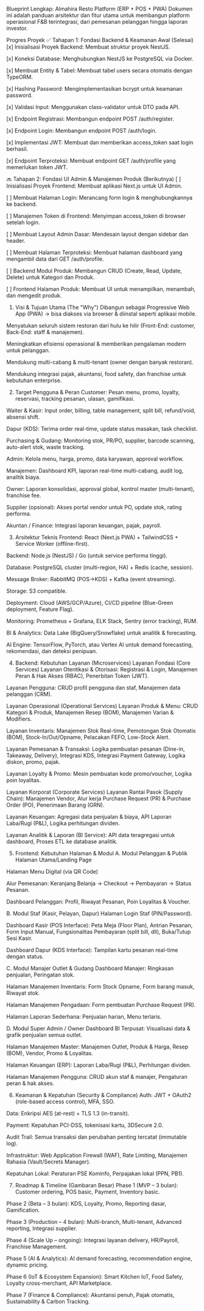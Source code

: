 Blueprint Lengkap: Almahira Resto Platform (ERP + POS + PWA)
Dokumen ini adalah panduan arsitektur dan fitur utama untuk membangun platform operasional F&B terintegrasi, dari pemesanan pelanggan hingga laporan investor.

Progres Proyek
✅ Tahapan 1: Fondasi Backend & Keamanan Awal (Selesai)
[x] Inisialisasi Proyek Backend: Membuat struktur proyek NestJS.

[x] Koneksi Database: Menghubungkan NestJS ke PostgreSQL via Docker.

[x] Membuat Entity & Tabel: Membuat tabel users secara otomatis dengan TypeORM.

[x] Hashing Password: Mengimplementasikan bcrypt untuk keamanan password.

[x] Validasi Input: Menggunakan class-validator untuk DTO pada API.

[x] Endpoint Registrasi: Membangun endpoint POST /auth/register.

[x] Endpoint Login: Membangun endpoint POST /auth/login.

[x] Implementasi JWT: Membuat dan memberikan access_token saat login berhasil.

[x] Endpoint Terproteksi: Membuat endpoint GET /auth/profile yang memerlukan token JWT.

🔜 Tahapan 2: Fondasi UI Admin & Manajemen Produk (Berikutnya)
[ ] Inisialisasi Proyek Frontend: Membuat aplikasi Next.js untuk UI Admin.

[ ] Membuat Halaman Login: Merancang form login & menghubungkannya ke backend.

[ ] Manajemen Token di Frontend: Menyimpan access_token di browser setelah login.

[ ] Membuat Layout Admin Dasar: Mendesain layout dengan sidebar dan header.

[ ] Membuat Halaman Terproteksi: Membuat halaman dashboard yang mengambil data dari GET /auth/profile.

[ ] Backend Modul Produk: Membangun CRUD (Create, Read, Update, Delete) untuk Kategori dan Produk.

[ ] Frontend Halaman Produk: Membuat UI untuk menampilkan, menambah, dan mengedit produk.

1. Visi & Tujuan Utama (The "Why")
   Dibangun sebagai Progressive Web App (PWA) → bisa diakses via browser & diinstal seperti aplikasi mobile.

Menyatukan seluruh sistem restoran dari hulu ke hilir (Front-End: customer, Back-End: staff & manajemen).

Meningkatkan efisiensi operasional & memberikan pengalaman modern untuk pelanggan.

Mendukung multi-cabang & multi-tenant (owner dengan banyak restoran).

Mendukung integrasi pajak, akuntansi, food safety, dan franchise untuk kebutuhan enterprise.

2. Target Pengguna & Peran
   Customer: Pesan menu, promo, loyalty, reservasi, tracking pesanan, ulasan, gamifikasi.

Waiter & Kasir: Input order, billing, table management, split bill, refund/void, absensi shift.

Dapur (KDS): Terima order real-time, update status masakan, task checklist.

Purchasing & Gudang: Monitoring stok, PR/PO, supplier, barcode scanning, auto-alert stok, waste tracking.

Admin: Kelola menu, harga, promo, data karyawan, approval workflow.

Manajemen: Dashboard KPI, laporan real-time multi-cabang, audit log, analitik biaya.

Owner: Laporan konsolidasi, approval global, kontrol master (multi-tenant), franchise fee.

Supplier (opsional): Akses portal vendor untuk PO, update stok, rating performa.

Akuntan / Finance: Integrasi laporan keuangan, pajak, payroll.

3. Arsitektur Teknis
   Frontend: React (Next.js PWA) + TailwindCSS + Service Worker (offline-first).

Backend: Node.js (NestJS) / Go (untuk service performa tinggi).

Database: PostgreSQL cluster (multi-region, HA) + Redis (cache, session).

Message Broker: RabbitMQ (POS→KDS) + Kafka (event streaming).

Storage: S3 compatible.

Deployment: Cloud (AWS/GCP/Azure), CI/CD pipeline (Blue-Green deployment, Feature Flag).

Monitoring: Prometheus + Grafana, ELK Stack, Sentry (error tracking), RUM.

BI & Analytics: Data Lake (BigQuery/Snowflake) untuk analitik & forecasting.

AI Engine: TensorFlow, PyTorch, atau Vertex AI untuk demand forecasting, rekomendasi, dan deteksi penipuan.

4. Backend: Kebutuhan Layanan (Microservices)
   Layanan Fondasi (Core Services)
   Layanan Otentikasi & Otorisasi: Registrasi & Login, Manajemen Peran & Hak Akses (RBAC), Penerbitan Token (JWT).

Layanan Pengguna: CRUD profil pengguna dan staf, Manajemen data pelanggan (CRM).

Layanan Operasional (Operational Services)
Layanan Produk & Menu: CRUD Kategori & Produk, Manajemen Resep (BOM), Manajemen Varian & Modifiers.

Layanan Inventaris: Manajemen Stok Real-time, Pemotongan Stok Otomatis (BOM), Stock-In/Out/Opname, Pelacakan FEFO, Low-Stock Alert.

Layanan Pemesanan & Transaksi: Logika pembuatan pesanan (Dine-in, Takeaway, Delivery), Integrasi KDS, Integrasi Payment Gateway, Logika diskon, promo, pajak.

Layanan Loyalty & Promo: Mesin pembuatan kode promo/voucher, Logika poin loyalitas.

Layanan Korporat (Corporate Services)
Layanan Rantai Pasok (Supply Chain): Manajemen Vendor, Alur kerja Purchase Request (PR) & Purchase Order (PO), Penerimaan Barang (GRN).

Layanan Keuangan: Agregasi data penjualan & biaya, API Laporan Laba/Rugi (P&L), Logika perhitungan dividen.

Layanan Analitik & Laporan (BI Service): API data teragregasi untuk dashboard, Proses ETL ke database analitik.

5. Frontend: Kebutuhan Halaman & Modul
   A. Modul Pelanggan & Publik
   Halaman Utama/Landing Page

Halaman Menu Digital (via QR Code)

Alur Pemesanan: Keranjang Belanja → Checkout → Pembayaran → Status Pesanan.

Dashboard Pelanggan: Profil, Riwayat Pesanan, Poin Loyalitas & Voucher.

B. Modul Staf (Kasir, Pelayan, Dapur)
Halaman Login Staf (PIN/Password).

Dashboard Kasir (POS Interface): Peta Meja (Floor Plan), Antrian Pesanan, Form Input Manual, Fungsionalitas Pembayaran (split bill, dll), Buka/Tutup Sesi Kasir.

Dashboard Dapur (KDS Interface): Tampilan kartu pesanan real-time dengan status.

C. Modul Manajer Outlet & Gudang
Dashboard Manajer: Ringkasan penjualan, Peringatan stok.

Halaman Manajemen Inventaris: Form Stock Opname, Form barang masuk, Riwayat stok.

Halaman Manajemen Pengadaan: Form pembuatan Purchase Request (PR).

Halaman Laporan Sederhana: Penjualan harian, Menu terlaris.

D. Modul Super Admin / Owner
Dashboard BI Terpusat: Visualisasi data & grafik penjualan semua outlet.

Halaman Manajemen Master: Manajemen Outlet, Produk & Harga, Resep (BOM), Vendor, Promo & Loyalitas.

Halaman Keuangan (ERP): Laporan Laba/Rugi (P&L), Perhitungan dividen.

Halaman Manajemen Pengguna: CRUD akun staf & manajer, Pengaturan peran & hak akses.

6. Keamanan & Kepatuhan (Security & Compliance)
   Auth: JWT + OAuth2 (role-based access control), MFA, SSO.

Data: Enkripsi AES (at-rest) + TLS 1.3 (in-transit).

Payment: Kepatuhan PCI-DSS, tokenisasi kartu, 3DSecure 2.0.

Audit Trail: Semua transaksi dan perubahan penting tercatat (immutable log).

Infrastruktur: Web Application Firewall (WAF), Rate Limiting, Manajemen Rahasia (Vault/Secrets Manager).

Kepatuhan Lokal: Peraturan PSE Kominfo, Perpajakan lokal (PPN, PB1).

7. Roadmap & Timeline (Gambaran Besar)
   Phase 1 (MVP – 3 bulan): Customer ordering, POS basic, Payment, Inventory basic.

Phase 2 (Beta – 3 bulan): KDS, Loyalty, Promo, Reporting dasar, Gamification.

Phase 3 (Production – 4 bulan): Multi-branch, Multi-tenant, Advanced reporting, Integrasi supplier.

Phase 4 (Scale Up – ongoing): Integrasi layanan delivery, HR/Payroll, Franchise Management.

Phase 5 (AI & Analytics): AI demand forecasting, recommendation engine, dynamic pricing.

Phase 6 (IoT & Ecosystem Expansion): Smart Kitchen IoT, Food Safety, Loyalty cross-merchant, API Marketplace.

Phase 7 (Finance & Compliance): Akuntansi penuh, Pajak otomatis, Sustainability & Carbon Tracking.
